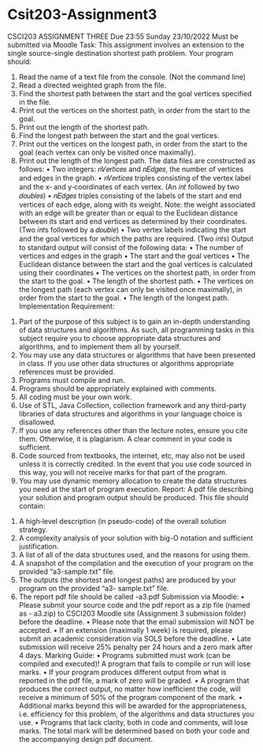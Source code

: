 # Csit203-Assignment3
CSCI203 ASSIGNMENT THREE
Due 23:55 Sunday 23/10/2022
Must be submitted via Moodle
Task:
This assignment involves an extension to the single source-single destination shortest path problem.
Your program should:
1. Read the name of a text file from the console. (Not the command line) 
2. Read a directed weighted graph from the file. 
3. Find the shortest path between the start and the goal vertices specified in the file. 
4. Print out the vertices on the shortest path, in order from the start to the goal. 
5. Print out the length of the shortest path. 
6. Find the longest path between the start and the goal vertices. 
7. Print out the vertices on the longest path, in order from the start to the goal (each vertex can only be visited 
once maximally). 
8. Print out the length of the longest path. 
The data files are constructed as follows: 
• Two integers: 𝑛𝑉𝑒𝑟𝑡𝑖𝑐𝑒𝑠 and 𝑛𝐸𝑑𝑔𝑒𝑠, the number of vertices and edges in the graph. 
• 𝑛𝑉𝑒𝑟𝑡𝑖𝑐𝑒𝑠 triples consisting of the vertex label and the x‐ and y‐coordinates of each vertex. (An 𝑖𝑛𝑡 followed 
by two 𝑑𝑜𝑢𝑏𝑙𝑒𝑠) 
• 𝑛𝐸𝑑𝑔𝑒𝑠 triples consisting of the labels of the start and end vertices of each edge, along with its weight. Note: 
the weight associated with an edge will be greater than or equal to the Euclidean distance between its start and 
end vertices as determined by their coordinates. (Two 𝑖𝑛𝑡s followed by a 𝑑𝑜𝑢𝑏𝑙𝑒) 
• Two vertex labels indicating the start and the goal vertices for which the paths are required. (Two 𝑖𝑛𝑡s) 
Output to standard output will consist of the following data: 
• The number of vertices and edges in the graph 
• The start and the goal vertices 
• The Euclidean distance between the start and the goal vertices is calculated using their coordinates 
• The vertices on the shortest path, in order from the start to the goal. 
• The length of the shortest path. 
• The vertices on the longest path (each vertex can only be visited once maximally), in order from the start to 
the goal. 
• The length of the longest path. 
Implementation Requirement: 
1) Part of the purpose of this subject is to gain an in-depth understanding of data structures and algorithms. As 
such, all programming tasks in this subject require you to choose appropriate data structures and algorithms, 
and to implement them all by yourself. 
2) You may use any data structures or algorithms that have been presented in class. If you use other data 
structures or algorithms appropriate references must be provided. 
3) Programs must compile and run. 
4) Programs should be appropriately explained with comments. 
5) All coding must be your own work. 
6) Use of STL, Java Collection, collection framework and any third-party libraries of data structures and 
algorithms in your language choice is disallowed. 
7) If you use any references other than the lecture notes, ensure you cite them. Otherwise, it is plagiarism. A 
clear comment in your code is sufficient. 
8) Code sourced from textbooks, the internet, etc, may also not be used unless it is correctly credited. In the
event that you use code sourced in this way, you will not receive marks for that part of the program. 
9) You may use dynamic memory allocation to create the data structures you need at the start of program 
execution. 
Report:
A pdf file describing your solution and program output should be produced. This file should contain:
1. A high‐level description (in pseudo-code) of the overall solution strategy.
2. A complexity analysis of your solution with big-O notation and sufficient justification.
3. A list of all of the data structures used, and the reasons for using them.
4. A snapshot of the compilation and the execution of your program on the provided “a3-sample.txt”
file.
5. The outputs (the shortest and longest paths) are produced by your program on the provided “a3-
sample.txt” file.
6. The report pdf file should be called <your login>-a3.pdf
Submission via Moodle:
• Please submit your source code and the pdf report as a zip file (named as <your login>-
a3.zip) to CSCI203 Moodle site (Assignment 3 submission folder) before the deadline. 
• Please note that the email submission will NOT be accepted. 
• If an extension (maximally 1 week) is required, please submit an academic consideration via SOLS 
before the deadline. 
• Late submission will receive 25% penalty per 24 hours and a zero mark after 4 days.
Marking Guide:
• Programs submitted must work (can be compiled and executed)! A program that fails to compile or run
will lose marks.
• If your program produces different output from what is reported in the pdf file, a mark of zero will be 
graded.
• A program that produces the correct output, no matter how inefficient the code, will receive a 
minimum of 50% of the program component of the mark.
• Additional marks beyond this will be awarded for the appropriateness, i.e. efficiency for this problem, of 
the algorithms and data structures you use.
• Programs that lack clarity, both in code and comments, will lose marks. The total mark will be 
determined based on both your code and the accompanying design pdf document.
